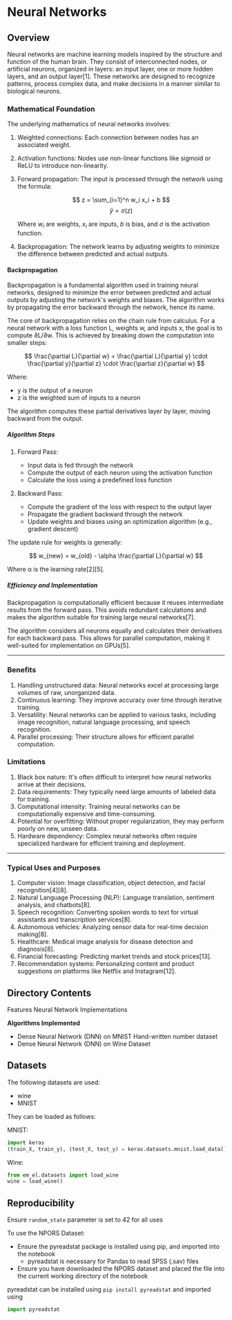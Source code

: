 # Neural Networks

## Overview

Neural networks are machine learning models inspired by the structure and function of the human brain. They consist of interconnected nodes, or artificial neurons, organized in layers: an input layer, one or more hidden layers, and an output layer[1]. These networks are designed to recognize patterns, process complex data, and make decisions in a manner similar to biological neurons.

### Mathematical Foundation

The underlying mathematics of neural networks involves:

1. Weighted connections: Each connection between nodes has an associated weight.
2. Activation functions: Nodes use non-linear functions like sigmoid or ReLU to introduce non-linearity.
3. Forward propagation: The input is processed through the network using the formula:

   $$ z = \sum_{i=1}^n w_i x_i + b $$
   $$ \hat{y} = \sigma(z) $$

   Where $w_i$ are weights, $x_i$ are inputs, $b$ is bias, and $\sigma$ is the activation function.

4. Backpropagation: The network learns by adjusting weights to minimize the difference between predicted and actual outputs.

#### Backpropagation
Backpropagation is a fundamental algorithm used in training neural networks, designed to minimize the error between predicted 
and actual outputs by adjusting the network's weights and biases. The algorithm works by propagating the error backward 
through the network, hence its name.

The core of backpropagation relies on the chain rule from calculus. For a neural network with a loss function L, 
weights w, and inputs x, the goal is to compute ∂L/∂w. This is achieved by breaking down the computation into smaller steps:

$$ \frac{\partial L}{\partial w} = \frac{\partial L}{\partial y} \cdot \frac{\partial y}{\partial z} \cdot \frac{\partial z}{\partial w} $$

Where:
- y is the output of a neuron
- z is the weighted sum of inputs to a neuron

The algorithm computes these partial derivatives layer by layer, moving backward from the output.

##### Algorithm Steps

1. Forward Pass:
   - Input data is fed through the network
   - Compute the output of each neuron using the activation function
   - Calculate the loss using a predefined loss function

2. Backward Pass:
   - Compute the gradient of the loss with respect to the output layer
   - Propagate the gradient backward through the network
   - Update weights and biases using an optimization algorithm (e.g., gradient descent)

The update rule for weights is generally:

$$ w_{new} = w_{old} - \alpha \frac{\partial L}{\partial w} $$

Where α is the learning rate[2][5].

##### Efficiency and Implementation

Backpropagation is computationally efficient because it reuses intermediate results from the forward pass. This avoids redundant calculations and makes the algorithm suitable for training large neural networks[7].

The algorithm considers all neurons equally and calculates their derivatives for each backward pass. This allows for parallel computation, making it well-suited for implementation on GPUs[5].
___

### Benefits

1. Handling unstructured data: Neural networks excel at processing large volumes of raw, unorganized data.
2. Continuous learning: They improve accuracy over time through iterative training.
3. Versatility: Neural networks can be applied to various tasks, including image recognition, natural language processing, and speech recognition.
4. Parallel processing: Their structure allows for efficient parallel computation.

### Limitations

1. Black box nature: It's often difficult to interpret how neural networks arrive at their decisions.
2. Data requirements: They typically need large amounts of labeled data for training.
3. Computational intensity: Training neural networks can be computationally expensive and time-consuming.
4. Potential for overfitting: Without proper regularization, they may perform poorly on new, unseen data.
5. Hardware dependency: Complex neural networks often require specialized hardware for efficient training and deployment.

___

### Typical Uses and Purposes

1. Computer vision: Image classification, object detection, and facial recognition[4][8].
2. Natural Language Processing (NLP): Language translation, sentiment analysis, and chatbots[8].
3. Speech recognition: Converting spoken words to text for virtual assistants and transcription services[8].
4. Autonomous vehicles: Analyzing sensor data for real-time decision making[8].
5. Healthcare: Medical image analysis for disease detection and diagnosis[8].
6. Financial forecasting: Predicting market trends and stock prices[13].
7. Recommendation systems: Personalizing content and product suggestions on platforms like Netflix and Instagram[12].

## Directory Contents

Features Neural Network Implementations

**Algorithms Implemented**
- Dense Neural Network (DNN) on MNIST Hand-written number dataset
- Dense Neural Network (DNN) on Wine Dataset


## Datasets

The following datasets are used:
- wine
- MNIST

They can be loaded as follows:

MNIST: 

```python
import keras
(train_X, train_y), (test_X, test_y) = keras.datasets.mnist.load_data()
```

Wine:

```python
from em_el.datasets import load_wine
wine = load_wine()
```

## Reproducibility
Ensure `random_state` parameter is set to 42 for all uses

To use the NPORS Dataset:
- Ensure the pyreadstat package is installed using pip, and imported into the notebook
  - pyreadstat is necessary for Pandas to read SPSS (.sav) files
- Ensure you have downloaded the NPORS dataset and placed the file into the current working directory of the notebook

pyreadstat can be installed using `pip install pyreadstat` and imported using
```python
import pyreadstat
```
